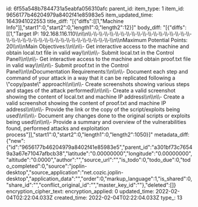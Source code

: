 id: 6f55a548b7844731a5eabfa056310afc
parent_id: 
item_type: 1
item_id: 9656177b46204979a8402f41e85983e5
item_updated_time: 1643941022553
title_diff: "[{\"diffs\":[[1,\"Machine Info\"]],\"start1\":0,\"start2\":0,\"length1\":0,\"length2\":12}]"
body_diff: "[{\"diffs\":[[1,\"Target IP: 192.168.116.110\\\n\\\n\\\\-\\\\-\\\\-\\\\-\\\\-\\\\-\\\\-\\\\-\\\\-\\\\-\\\\-\\\\-\\\\-\\\\-\\\\-\\\\-\\\\-\\\\-\\\\-\\\\-\\\\-\\\\-\\\\-\\\\-\\\\-\\\\-\\\\-\\\\-\\\\-\\\\-\\\\-\\\\-\\\\-\\\\-\\\\-\\\\-\\\\-\\\\-\\\n\\\nMaximum Potential Points: 20\\\n\\\nMain Objectives:\\\n\\\n\\\\- Get interactive access to the machine and obtain local.txt file in valid way\\\n\\\n\\\\- Submit local.txt in the Control Panel\\\n\\\n\\\\- Get interactive access to the machine and obtain proof.txt file in valid way\\\n\\\n\\\\- Submit proof.txt in the Control Panel\\\n\\\nDocumentation Requirements:\\\n\\\n\\\\- Document each step and command of your attack in a way that it can be replicated following a \\\"copy/paste\\\" approach\\\n\\\n\\\\- Create screenshots showing various steps and stages of the attack performed\\\n\\\n\\\\- Create a valid screenshot showing the content of local.txt and machine IP address\\\n\\\n\\\\- Create a valid screenshot showing the content of proof.txt and machine IP address\\\n\\\n\\\\- Provide the link or the copy of the script/exploits being used\\\n\\\n\\\\- Document any changes done to the original scripts or exploits being used\\\n\\\n\\\\- Provide a summary and overview of the vulnerabilities found, performed attacks and exploitation process\"]],\"start1\":0,\"start2\":0,\"length1\":0,\"length2\":1050}]"
metadata_diff: {"new":{"id":"9656177b46204979a8402f41e85983e5","parent_id":"a301bf73c76549a3a67e71047afbcb38","latitude":"0.00000000","longitude":"0.00000000","altitude":"0.0000","author":"","source_url":"","is_todo":0,"todo_due":0,"todo_completed":0,"source":"joplin-desktop","source_application":"net.cozic.joplin-desktop","application_data":"","order":0,"markup_language":1,"is_shared":0,"share_id":"","conflict_original_id":"","master_key_id":""},"deleted":[]}
encryption_cipher_text: 
encryption_applied: 0
updated_time: 2022-02-04T02:22:04.033Z
created_time: 2022-02-04T02:22:04.033Z
type_: 13